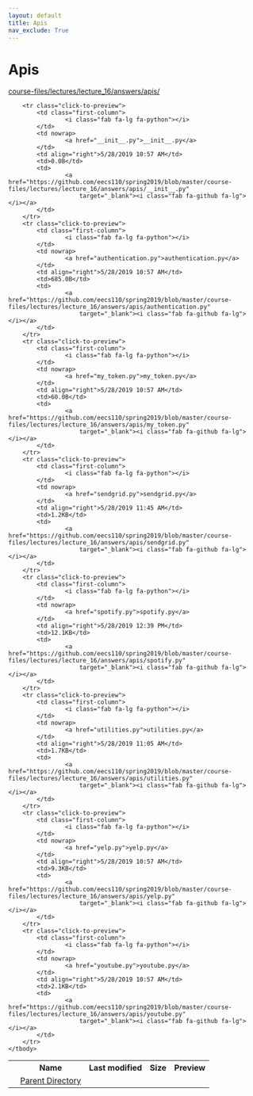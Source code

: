 ```yaml
---
layout: default
title: Apis
nav_exclude: True
---
```


# Apis

[course-files/lectures/lecture_16/answers/apis/](.)

<table class="tbl-files">
    <tbody>
        <tr>
            <th valign="top"></th>
            <th>Name</th>
            <th>Last modified</th>
            <th>Size</th>
            <th>Preview</th>
        </tr>
        <tr>
            <td valign="top">
                <i class="fa fa-folder-open"></i>
            </td>
            <td><a href="../">Parent Directory</a></td>
            <td>&nbsp;</td>
            <td>&nbsp;</td>
            <td>&nbsp;</td>
        </tr>

        <tr class="click-to-preview">
            <td class="first-column">
                    <i class="fab fa-lg fa-python"></i>
            </td>
            <td nowrap>
                    <a href="__init__.py">__init__.py</a>
            </td>
            <td align="right">5/28/2019 10:57 AM</td>
            <td>0.0B</td>
            <td>
                    <a href="https://github.com/eecs110/spring2019/blob/master/course-files/lectures/lecture_16/answers/apis/__init__.py"
                        target="_blank"><i class="fab fa-github fa-lg"></i></a>
            </td>
        </tr>
        <tr class="click-to-preview">
            <td class="first-column">
                    <i class="fab fa-lg fa-python"></i>
            </td>
            <td nowrap>
                    <a href="authentication.py">authentication.py</a>
            </td>
            <td align="right">5/28/2019 10:57 AM</td>
            <td>685.0B</td>
            <td>
                    <a href="https://github.com/eecs110/spring2019/blob/master/course-files/lectures/lecture_16/answers/apis/authentication.py"
                        target="_blank"><i class="fab fa-github fa-lg"></i></a>
            </td>
        </tr>
        <tr class="click-to-preview">
            <td class="first-column">
                    <i class="fab fa-lg fa-python"></i>
            </td>
            <td nowrap>
                    <a href="my_token.py">my_token.py</a>
            </td>
            <td align="right">5/28/2019 10:57 AM</td>
            <td>60.0B</td>
            <td>
                    <a href="https://github.com/eecs110/spring2019/blob/master/course-files/lectures/lecture_16/answers/apis/my_token.py"
                        target="_blank"><i class="fab fa-github fa-lg"></i></a>
            </td>
        </tr>
        <tr class="click-to-preview">
            <td class="first-column">
                    <i class="fab fa-lg fa-python"></i>
            </td>
            <td nowrap>
                    <a href="sendgrid.py">sendgrid.py</a>
            </td>
            <td align="right">5/28/2019 11:45 AM</td>
            <td>1.2KB</td>
            <td>
                    <a href="https://github.com/eecs110/spring2019/blob/master/course-files/lectures/lecture_16/answers/apis/sendgrid.py"
                        target="_blank"><i class="fab fa-github fa-lg"></i></a>
            </td>
        </tr>
        <tr class="click-to-preview">
            <td class="first-column">
                    <i class="fab fa-lg fa-python"></i>
            </td>
            <td nowrap>
                    <a href="spotify.py">spotify.py</a>
            </td>
            <td align="right">5/28/2019 12:39 PM</td>
            <td>12.1KB</td>
            <td>
                    <a href="https://github.com/eecs110/spring2019/blob/master/course-files/lectures/lecture_16/answers/apis/spotify.py"
                        target="_blank"><i class="fab fa-github fa-lg"></i></a>
            </td>
        </tr>
        <tr class="click-to-preview">
            <td class="first-column">
                    <i class="fab fa-lg fa-python"></i>
            </td>
            <td nowrap>
                    <a href="utilities.py">utilities.py</a>
            </td>
            <td align="right">5/28/2019 11:05 AM</td>
            <td>1.7KB</td>
            <td>
                    <a href="https://github.com/eecs110/spring2019/blob/master/course-files/lectures/lecture_16/answers/apis/utilities.py"
                        target="_blank"><i class="fab fa-github fa-lg"></i></a>
            </td>
        </tr>
        <tr class="click-to-preview">
            <td class="first-column">
                    <i class="fab fa-lg fa-python"></i>
            </td>
            <td nowrap>
                    <a href="yelp.py">yelp.py</a>
            </td>
            <td align="right">5/28/2019 10:57 AM</td>
            <td>9.3KB</td>
            <td>
                    <a href="https://github.com/eecs110/spring2019/blob/master/course-files/lectures/lecture_16/answers/apis/yelp.py"
                        target="_blank"><i class="fab fa-github fa-lg"></i></a>
            </td>
        </tr>
        <tr class="click-to-preview">
            <td class="first-column">
                    <i class="fab fa-lg fa-python"></i>
            </td>
            <td nowrap>
                    <a href="youtube.py">youtube.py</a>
            </td>
            <td align="right">5/28/2019 10:57 AM</td>
            <td>2.1KB</td>
            <td>
                    <a href="https://github.com/eecs110/spring2019/blob/master/course-files/lectures/lecture_16/answers/apis/youtube.py"
                        target="_blank"><i class="fab fa-github fa-lg"></i></a>
            </td>
        </tr>
    </tbody>
</table>

